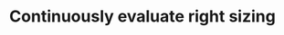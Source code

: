 ---
layout:     tactic
title:      "Continuously evaluate right sizing"
tags:       scaling cost-reduction
t-sort:     "Awesome Tactic"
t-type:     "Architectural Tactic"
categories: resource-allocation
t-description: "Right sizing is the process of matching instance types and sizes to your workload performance and capacity requirements at the lowest possible cost. More-over, it involves the identification of opportunities to downsize without compromising capacity or other requirements. From an energy perspective, it can be assessed which resources are most suitable to optimize for energy efficiency. For example, data can be stored using several different services (e.g., S3 Reduced Redundancy Storage, Glacier, Tape). Where the data is stored, impacts the energy consumption."
t-participant: "Cloud consumer"
t-artifact: "Cloud workloads or resources"
t-context: "Public cloud"
t-feature: 
t-intent: "Optimizing cost-efficiency by selecting appropriate instance types for workloads or resources"
t-targetQA: "Cost-efficiency"
t-relatedQA: "Energy-efficiency"
t-measuredimpact: 
t-source: "Master Thesis “Architectural Tactics to Optimize Software for Energy Efficiency in the Public Cloud” by Sophie Vos"
t-source-doi: "N/A"
---